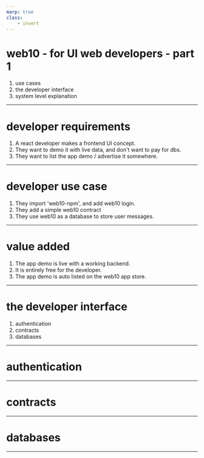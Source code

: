 ```yaml
---
marp: true
class: 
    - invert
---
```


# web10 - for UI web developers - part 1

1. use cases
2. the developer interface
3. system level explanation

---


# developer requirements

1. A react developer makes a frontend UI concept.
2. They want to demo it with live data, and don't want to pay for dbs.
3. They want to list the app demo / advertise it somewhere.

---

# developer use case

1. They import 'web10-npm', and add web10 login.
2. They add a simple web10 contract
3. They use web10 as a database to store user messages.
---

# value added

1. The app demo is live with a working backend.
2. It is entirely free for the developer. 
3. The app demo is auto listed on the web10 app store.

---

# the developer interface

1. authentication
2. contracts
5. databases

---

# authentication

--- 

# contracts

---
# databases

--- 
